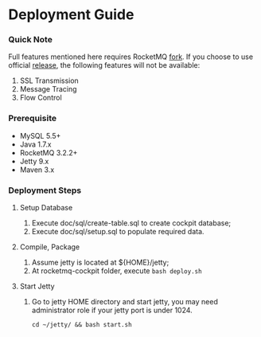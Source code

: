 # Deployment Guide

### Quick Note 
Full features mentioned here requires RocketMQ [fork](https://github.com/lizhanhui/alibaba_rocketmq). If you choose to 
use official [release](https://github.com/alibaba/rocketmq), the following features will not be available:

1. SSL Transmission
2. Message Tracing
3. Flow Control


### Prerequisite
* MySQL 5.5+
* Java 1.7.x
* RocketMQ 3.2.2+
* Jetty 9.x
* Maven 3.x


### Deployment Steps

1. Setup Database
   1) Execute doc/sql/create-table.sql to create cockpit database;
   2) Execute doc/sql/setup.sql to populate required data.
   
2. Compile, Package
   1) Assume jetty is located at ${HOME}/jetty;
   2) At rocketmq-cockpit folder, execute `bash deploy.sh`
   
3. Start Jetty
   1) Go to jetty HOME directory and start jetty, you may need administrator role if your jetty port is under 1024.
   
      `cd ~/jetty/ && bash start.sh`

